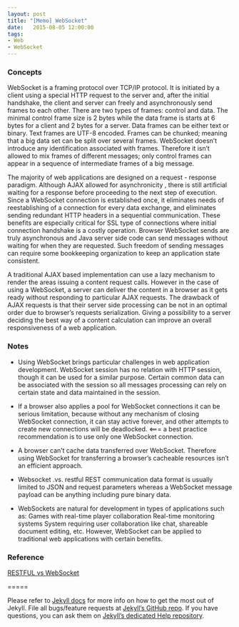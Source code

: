 ```yaml
---
layout: post
title: "[Memo] WebSocket"
date:   2015-08-05 12:00:00
tags:
- Web
- WebSocket
---
```


### Concepts
WebSocket is a framing protocol over TCP/IP protocol. It is initiated by a client using a special HTTP request to the server and, after the initial handshake, the client and server can freely and asynchronously send frames to each other. There are two types of frames: control and data. The minimal control frame size is 2 bytes while the data frame is starts at 6 bytes for a client and 2 bytes for a server. Data frames can be either text or binary. Text frames are UTF-8 encoded. Frames can be chunked; meaning that a big data set can be split over several frames. WebSocket doesn’t introduce any identification associated with frames. Therefore it isn’t allowed to mix frames of different messages; only control frames can appear in a sequence of intermediate frames of a big message.

The majority of web applications are designed on a request - response paradigm. Although AJAX allowed for asynchronicity , there is still artificial waiting for a response before proceeding to the next step of execution. Since a WebSocket connection is established once, it eliminates needs of reestablishing of a connection for every data exchange, and eliminates sending redundant HTTP headers in a sequential communication. These benefits are especially critical for SSL type of connections where initial connection handshake is a costly operation. Browser WebSocket sends are truly asynchronous and Java server side code can send messages without waiting for when they are requested. Such freedom of sending messages can require some bookkeeping organization to keep an application state consistent. 

A traditional AJAX based implementation can use a lazy mechanism to render the areas issuing a content request calls. However in the case of using a WebSocket, a server can deliver the content in a browser as it gets ready without responding to particular AJAX requests. The drawback of AJAX requests is that their server side processing can be not in an optimal order due to browser’s requests serialization. Giving a possibility to a server deciding the best way of a content calculation can improve an overall responsiveness of a web application.

### Notes
- Using WebSocket brings particular challenges in web application development. WebSocket session has no relation with HTTP session, though it can be used for a similar purpose.  Certain common data can be associated with the session so all messages processing can rely on certain state and data maintained in the session.

-  If a browser also applies a pool for WebSocket connections it can be serious limitation, because without any mechanism of closing WebSocket connection, it can stay active forever, and other attempts to create new connections will be deadlocked.  <=== a best practice recommendation is to use only one WebSocket connection.

- A browser can’t cache data transferred over WebSocket. Therefore using WebSocket for transferring a browser’s cacheable resources isn’t an efficient approach.

- Websocket .vs. restful
REST communication data format is usually limited to JSON and request parameters whereas a WebSocket message payload can be anything including pure binary data.

- WebSockets are natural for development in types of applications such as:
Games with real-time player collaboration
Real-time monitoring systems
System requiring user collaboration like chat, shareable document editing, etc.
However, WebSocket can be applied to traditional web applications with certain benefits.

### Reference
[RESTFUL vs WebSocket][RvsW]

=====

Please refer to [Jekyll docs][jekyll] for more info on how to get the most out of Jekyll. File all bugs/feature requests at [Jekyll’s GitHub repo][jekyll-gh]. If you have questions, you can ask them on [Jekyll’s dedicated Help repository][jekyll-help].

[jekyll]:      http://jekyllrb.com
[jekyll-gh]:   https://github.com/jekyll/jekyll
[jekyll-help]: https://github.com/jekyll/jekyll-help
[RvsW]: http://www.pubnub.com/blog/websockets-vs-rest-api-understanding-the-difference/